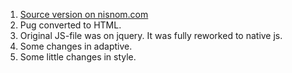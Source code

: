 1. [Source version on nisnom.com](https://nisnom.com/veb-razrabotki/gotovyj-shablon-lipkij-zagolovok-desktopnaya-i-mobilnaya-navigatsiya-plavnaya-prokrutka-stranits/)
2. Pug converted to HTML.
3. Original JS-file was on jquery. It was fully reworked to native js.
4. Some changes in adaptive.
5. Some little changes in style.